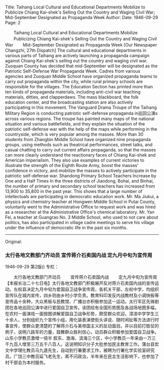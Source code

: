 Title: Taihang Local Cultural and Educational Departments Mobilize to Publicize Chiang Kai-shek's Selling Out the Country and Waging Civil War; Mid-September Designated as Propaganda Week
Author:
Date: 1946-09-29
Page: 2

　　Taihang Local Cultural and Educational Departments Mobilize
　　Publicizing Chiang Kai-shek's Selling Out the Country and Waging Civil War
　　Mid-September Designated as Propaganda Week
    [Our Newspaper Changzhi, 27th Dispatch] The cultural and educational departments in various parts of Taihang are actively launching a propaganda campaign against Chiang Kai-shek's selling out the country and waging civil war. Zuoquan County has decided that mid-September will be designated as the Patriotic Self-Defense War Propaganda Week. Cadres from various agencies and Zuoquan Middle School have organized propaganda teams to carry out propaganda within the city, while rural primary schools are responsible for the villages. The Education Section has printed more than ten kinds of propaganda materials, including anti-civil war teaching materials, ditties, and clapperdaws. The mass blackboard, the folk education center, and the broadcasting station are also actively participating in this movement. The Vanguard Drama Troupe of the Taihang Military Region is conducting patriotic self-defense propaganda in巡回公演s across various regions. The troupe has painted many maps of the national situation and various battlefields, and they explain the situation of the patriotic self-defense war with the help of the maps while performing in the countryside, which is very popular among the masses. More than 30 students from Zhangbin Middle School have organized nine propaganda groups, using methods such as theatrical performances, street talks, and casual chatting to carry out current affairs propaganda, so that the masses can more clearly understand the reactionary faces of Chiang Kai-shek and American imperialism. They also use examples of current victories to illustrate the strength of the Eighth Route Army, boost the masses' confidence in victory, and mobilize the masses to actively participate in the patriotic self-defense war.
            Shandong Primary School Teachers Increase by One and a Half Times
    In the three districts of Jiaodong, Bohai, and Binhai, the number of primary and secondary school teachers has increased from 13,900 to 35,800 in the past year. This shows that a large number of intellectuals are participating in democratic education work. Mr. Ma Jiukui, a physics and chemistry teacher at Hongwen Middle School in Putai County, voluntarily went to the Administrative Office to request work and was hired as a researcher at the Administrative Office's chemical laboratory. Mr. Yan Fei, a teacher at Guangrao No. 3 Middle School, who used to not care about politics, has also participated in village cadre meetings to serve his village under the influence of democratic life in the past six months.



<hr /> 

Original: 


### 太行各地文教部门齐动员  宣传蒋介石卖国内战  定九月中旬为宣传周

1946-09-29
第2版()
专栏：

　　太行各地文教部门齐动员
　　宣传蒋介石卖国内战
　　定九月中旬为宣传周
    【本报长治二十七日电】太行各地文教部门积极展开反对蒋介石卖国内战的宣传运动。左权县决定九月中旬为爱国自卫战争宣传周，各机关干部，左权中学，均组织宣传队在城内宣传，四乡则由乡村小学负责。教育科印发反内战教材及小调快板等宣传品十余种，大众黑板与民教馆、广播台亦积极参加这一运动。太行军区先锋剧团在各地巡回公演中进行爱国自卫宣传。该团绘有全国形势图及各战场地图多幅，在农村一面演戏一面按图讲解爱国自卫战争形势，颇受群众欢迎。漳滨中学学生三十余人，分别组织九个宣传小组，用化装表演使街头讲说、随时闲扯等方法进行时事宣传，使群众更清楚的了解蒋介石与美帝国主义的反动面目。并以目前打胜仗的例子，说明八路军的力量，鼓舞群众胜利信心，动员群众积极参加爱国自卫战争。
            山东小学教员激增一倍半
    胶东、渤海、滨海三个区，中小学教员一年来由一万三千九百人增至三万五千八百人。这说明知识分子大批参加民主教育工作。蒲台县宏文中学理化教员马九逵先生，自动到行署要求工作，被聘为行署化学实验室研究员。广饶三中教员延飞老先生，素不问政治，半年来在民主生活影响下，也参加了村干部会为本村服务。
